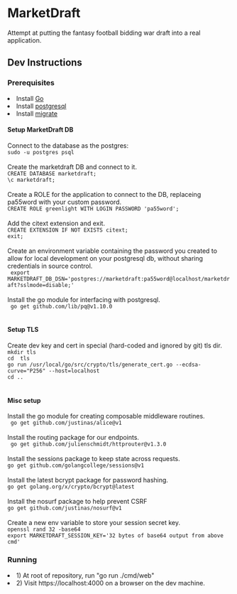 <h1> MarketDraft </h1>
Attempt at putting the fantasy football bidding war draft into a real application.

<h2>Dev Instructions</h2>
<h3> Prerequisites </h3>
<li> Install <a href = "https://go.dev/doc/install"> Go </a> </li>
<li> Install <a href = "https://www.postgresql.org/"> postgresql </a> </li>
<li> Install <a href = "https://github.com/golang-migrate/migrate"> migrate </a></li>
<h4> Setup MarketDraft DB </h4>
Connect to the database as the postgres:<br/>
<code>sudo -u postgres psql</code><br/>
<br/>
Create the marketdraft DB and connect to it. <br/>
<code>CREATE DATABASE marketdraft;</code><br/>
<code>\c marketdraft;</code><br/>
<br/>
Create a ROLE for the application to connect to the DB, replaceing pa55word with your custom password.<br/>
<code>CREATE ROLE greenlight WITH LOGIN PASSWORD 'pa55word';</code><br/>
<br/>
Add the citext extension and exit.<br/>
<code>CREATE EXTENSION IF NOT EXISTS citext;</code><br/>
<code>exit;</code><br/>
<br/>
Create an environment variable containing the password you created to allow for
local development on your postgresql db, without sharing credentials in source
control.<br/>
<code> export MARKETDRAFT_DB_DSN='postgres://marketdraft:pa55word@localhost/marketdraft?sslmode=disable;'</code><br/>
<br/>
Install the go module for interfacing with postgresql.<br/>
<code> go get github.com/lib/pq@v1.10.0 </code><br/>
<br/>
<h4> Setup TLS </h4>
Create dev key and cert in special (hard-coded and ignored by git) tls dir.<br/>
<code>mkdir tls</code><br/>
<code>cd  tls</code><br/>
<code>go run /usr/local/go/src/crypto/tls/generate_cert.go --ecdsa-curve="P256" --host=localhost</code><br/>
<code>cd ..</code><br/>
<br/>
<h4> Misc setup </h4>
Install the go module for creating composable middleware routines.<br/>
<code> go get github.com/justinas/alice@v1 </code><br/>
<br/>
Install the routing package for our endpoints.<br/>
<code> go get github.com/julienschmidt/httprouter@v1.3.0</code><br/>
<br/>
Install the sessions package to keep state across requests.<br/>
<code>go get github.com/golangcollege/sessions@v1</code><br/>
<br/>
Install the latest bcrypt package for password hashing.<br/>
<code>go get golang.org/x/crypto/bcrypt@latest</code><br/>
<br/>
Install the nosurf package to help prevent CSRF<br/>
<code>go get github.com/justinas/nosurf@v1</code><br/>
<br/>
Create a new env variable to store your session secret key.<br/>
<code>openssl rand 32 -base64</code><br/>
<code>export MARKETDRAFT_SESSION_KEY='32 bytes of base64 output from above cmd'</code><br/>
<h3> Running </h3>
<li> 1) At root of repository, run "go run ./cmd/web" </li>
<li> 2) Visit https://localhost:4000 on a browser on the dev machine. </li>
